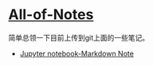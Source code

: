 # [All-of-Notes](https://github.com/w407022008/All-of-Notes)

简单总领一下目前上传到git上面的一些笔记。

* [Jupyter notebook-Markdown Note](https://github.com/w407022008/All-of-Notes/blob/master/Jupyter-notebook-Markdown-Note.ipynb)
